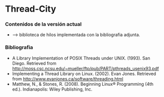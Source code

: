 # Thread-City

### Contenidos de la versión actual
* <mythread> --> biblioteca de hilos implementada con la bibliografia adjunta.

### Bibliografia

* A Library Implementation of POSIX Threads under UNIX. (1993). San Diego. Retrieved from http://moss.csc.ncsu.edu/~mueller/ftp/pub/PART/pthreads_usenix93.pdf
* Implementing a Thread Library on Linux. (2002). Evan Jones. Retrieved from http://www.evanjones.ca/software/threading.html
*  Matthew, N., & Stones, R. (2008). Beginning Linux® Programming (4th ed.). Indianapolis: Wiley Publishing, Inc.
